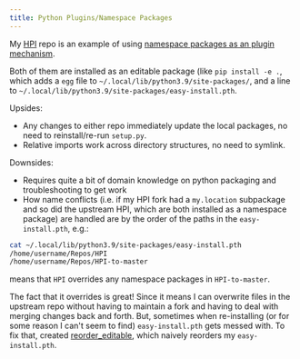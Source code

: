 ```yaml
---
title: Python Plugins/Namespace Packages
---
```


My [HPI](https://github.com/purarue/HPI) repo is an example of using [namespace packages as an plugin mechanism](https://packaging.python.org/guides/creating-and-discovering-plugins/#using-namespace-packages).

Both of them are installed as an editable package (like `pip install -e .`, which adds a `egg` file to `~/.local/lib/python3.9/site-packages/`, and a line to `~/.local/lib/python3.9/site-packages/easy-install.pth`.

Upsides:

- Any changes to either repo immediately update the local packages, no need to reinstall/re-run `setup.py`.
- Relative imports work across directory structures, no need to symlink.

Downsides:

- Requires quite a bit of domain knowledge on python packaging and troubleshooting to get work
- How name conflicts (i.e. if my HPI fork had a `my.location` subpackage and so did the upstream HPI, which are both installed as a namespace package) are handled are by the order of the paths in the `easy-install.pth`, e.g.:

```bash
cat ~/.local/lib/python3.9/site-packages/easy-install.pth
/home/username/Repos/HPI
/home/username/Repos/HPI-to-master
```

means that `HPI` overrides any namespace packages in `HPI-to-master`.

The fact that it overrides is great! Since it means I can overwrite files in the upstream repo without having to maintain a fork and having to deal with merging changes back and forth. But, sometimes when re-installing (or for some reason I can't seem to find) `easy-install.pth` gets messed with. To fix that, created [reorder_editable](https://github.com/purarue/reorder_editable), which naively reorders my `easy-install.pth`.
